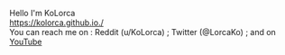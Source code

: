 Hello I'm KoLorca <br>
https://kolorca.github.io./ <br>
You can reach me on : Reddit (u/KoLorca) ; Twitter (@LorcaKo) ; and on <a href="https://www.youtube.com/channel/UCetiij62hXjhaE1GXO4tQPg" target="_blank"> YouTube </a>
<!---
KoLorca/KoLorca is a ✨ special ✨ repository because its `README.md` (this file) appears on your GitHub profile.
You can click the Preview link to take a look at your changes.
--->
